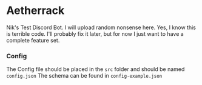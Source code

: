# Aetherrack
Nik's Test Discord Bot. I will upload random nonsense here.
Yes, I know this is terrible code. I'll probably fix it later, but for now I just want to have a complete feature set.


### Config
The Config file should be placed in the `src` folder and should be named `config.json`
The schema can be found in `config-example.json`
